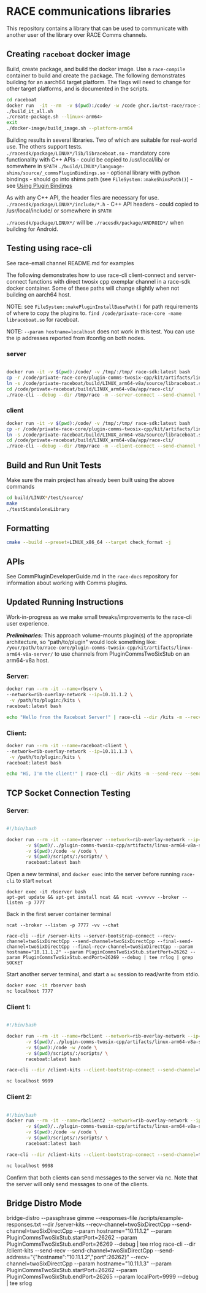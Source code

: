 # RACE communications libraries
This repository contains a library that can be used to communicate with another user of the library over RACE Comms channels.

## Creating `raceboat` docker image
Build, create package, and build the docker image.  Use a `race-compile` container to build and create the package.  The following demonstrates building for an aarch64 target platform.  The flags will need to change for other target platforms, and is documented in the scripts.  

```bash
cd raceboat
docker run  -it --rm  -v $(pwd):/code/ -w /code ghcr.io/tst-race/race-images/race-compile:main bash
./build_it_all.sh
./create-package.sh --linux<-arm64>
exit
./docker-image/build_image.sh --platform-arm64
```

Building results in several libraries.  Two of which are suitable for real-world use.  The others support tests.
`./racesdk/package/LINUX*/lib/libraceboat.so`
    - mandatory core functionality with C++ APIs
    - could be copied to /usr/local/lib/ or somewhere in `$PATH`
`./build/LINUX*/language-shims/source/_commsPluginBindings.so`
    - optional library with python bindings
    - should go into shims path (see `FileSystem::makeShimsPath()`)
    - see [Using Plugin Bindings](./language-shims/README.md#using-python-bindings)
  
As with any C++ API, the header files are necessary for use.  
`./racesdk/package/LINUX*/include/*.h`
    - C++ API headers
    - could copied to /usr/local/include/ or somewhere in `$PATH`

`./racesdk/package/LINUX*/` will be `./racesdk/package/ANDROID*/` when building for Android.  

## Testing using race-cli
See race-email channel README.md for examples

The following demonstrates how to use race-cli client-connect and server-connect functions with direct twosix cpp exemplar channel in a race-sdk docker container.  Some of these paths will change slightly when not building on aarch64 host.  

NOTE: see `FileSystem::makePluginInstallBasePath()` for path requirements of where to copy the plugins to.  `find /code/private-race-core -name libraceboat.so` for raceboat.  

NOTE: `--param hostname=localhost` does not work in this test.  You can use the ip addresses reported from ifconfig on both nodes.  
### server
```bash

docker run -it -v $(pwd):/code/ -v /tmp/:/tmp/ race-sdk:latest bash 
cp -r /code/private-race-core/plugin-comms-twosix-cpp/kit/artifacts/linux-arm64-v8a-server/PluginCommsTwoSixStub/* /tmp/race/plugins/unix/arm64-v8a/PluginCommsTwoSixStub
ln -s /code/private-raceboat/build/LINUX_arm64-v8a/source/libraceboat.so /usr/local/lib/raceSdkCommon.so
cd /code/private-raceboat/build/LINUX_arm64-v8a/app/race-cli/
./race-cli --debug --dir /tmp/race -m --server-connect --send-channel twoSixDirectCpp --recv-channel twoSixDirectCpp --param hostname="172.17.0.4" --param PluginCommsTwoSixStub.startPort=26262 --param PluginCommsTwoSixStub.endPort=26264
```

### client
```bash
docker run -it -v $(pwd):/code/ -v /tmp/:/tmp/ race-sdk:latest bash
cp -r /code/private-race-core/plugin-comms-twosix-cpp/kit/artifacts/linux-arm64-v8a-client/PluginCommsTwoSixStub/* /tmp/race/plugins/unix/arm64-v8a/PluginCommsTwoSixStub
ln -s /code/private-raceboat/build/LINUX_arm64-v8a/source/libraceboat.so /usr/local/lib/raceSdkCommon.so
cd /code/private-raceboat/build/LINUX_arm64-v8a/app/race-cli/
./race-cli --debug --dir /tmp/race -m --client-connect --send-channel twoSixDirectCpp --recv-channel twoSixDirectCpp --param hostname="172.17.0.5" --param PluginCommsTwoSixStub.startPort=26262 --param PluginCommsTwoSixStub.endPort=26264 --send-address="{\"hostname\":\"172.17.0.4\",\"port\":26262}"
```


## Build and Run Unit Tests

Make sure the main project has already been built using the above commands

```bash
cd build/LINUX*/test/source/
make
./testStandaloneLibrary
```

## Formatting
```bash
cmake --build --preset=LINUX_x86_64 --target check_format -j
```

## APIs
See CommPluginDeveloperGuide.md in the `race-docs` repository for information about working with Comms plugins.  


## Updated Running Instructions
Work-in-progress as we make small tweaks/improvements to the race-cli user experience.

___Preliminaries:___
This approach volume-mounts plugin(s) of the appropriate architecture, so "path/to/plugin" would look something like: `/your/path/to/race-core/plugin-comms-twosix-cpp/kit/artifacts/linux-arm64-v8a-server/` to use channels from PluginCommsTwoSixStub on an arm64-v8a host.

### Server:

```bash
docker run --rm -it --name=rbserv \
--network=rib-overlay-network --ip=10.11.1.2 \
 -v /path/to/plugin:/kits \
raceboat:latest bash

echo "Hello from the Raceboat Server!" | race-cli --dir /kits -m --recv-reply --send-channel twoSixDirectCpp --recv-channel twoSixDirectCpp --param hostname="10.11.1.2" --param PluginCommsTwoSixStub.startPort=26262 --param PluginCommsTwoSixStub.endPort=26264 
```

### Client:

```bash
docker run --rm -it --name=raceboat-client \
--network=rib-overlay-network --ip=10.11.1.3 \
 -v /path/to/plugin:/kits \
raceboat:latest bash

echo "Hi, I'm the client!" | race-cli --dir /kits -m --send-recv --send-channel twoSixDirectCpp --recv-channel twoSixDirectCpp --param hostname="10.11.1.3" --param PluginCommsTwoSixStub.startPort=26262 --param PluginCommsTwoSixStub.endPort=26264 --send-address="{\"hostname\":\"10.11.1.2\",\"port\":26262}"

```

## TCP Socket Connection Testing

### Server:
```bash

#!/bin/bash

docker run --rm -it --name=rbserver --network=rib-overlay-network --ip=10.11.1.2 \
       -v $(pwd)/../plugin-comms-twosix-cpp/artifacts/linux-arm64-v8a-server/PluginCommsTwoSixStub:/server-kits/PluginCommsTwoSixStub \
       -v $(pwd):/code -w /code \
       -v $(pwd)/scripts/:/scripts/ \
       raceboat:latest bash
```

Open a new terminal, and `docker exec` into the server before running `race-cli` to start `netcat`
```
docker exec -it rbserver bash 
apt-get update && apt-get install ncat && ncat -vvvvvv --broker --listen -p 7777
```

Back in the first server container terminal
```
ncat --broker --listen -p 7777 -vv --chat

race-cli --dir /server-kits --server-bootstrap-connect --recv-channel=twoSixDirectCpp --send-channel=twoSixDirectCpp --final-send-channel=twoSixDirectCpp --final-recv-channel=twoSixDirectCpp --param hostname="10.11.1.2" --param PluginCommsTwoSixStub.startPort=26262 --param PluginCommsTwoSixStub.endPort=26269 --debug | tee rrlog | grep SOCKET
```

Start another server terminal, and start a `nc` session to read/write from stdio.
```bash
docker exec -it rbserver bash 
nc localhost 7777
```


### Client 1:
```bash

#!/bin/bash

docker run --rm -it --name=rbclient --network=rib-overlay-network --ip=10.11.1.3 \
       -v $(pwd)/../plugin-comms-twosix-cpp/artifacts/linux-arm64-v8a-server/PluginCommsTwoSixStub:/client-kits/PluginCommsTwoSixStub \
       -v $(pwd):/code -w /code \
       -v $(pwd)/scripts/:/scripts/ \
       raceboat:latest bash

race-cli --dir /client-kits --client-bootstrap-connect --send-channel=twoSixDirectCpp --send-address="{\"hostname\":\"10.11.1.2\",\"port\":26262}" --recv-channel=twoSixDirectCpp --final-send-channel=twoSixDirectCpp --final-recv-channel=twoSixDirectCpp --param hostname="10.11.1.3" --param PluginCommsTwoSixStub.startPort=26262 --param PluginCommsTwoSixStub.endPort=26265 --param localPort=9999 --debug | tee srlog | grep ERROR

nc localhost 9999

```

### Client 2:
```bash

#!/bin/bash
docker run --rm -it --name=rbclient2 --network=rib-overlay-network --ip=10.11.1.4 \
       -v $(pwd)/../plugin-comms-twosix-cpp/artifacts/linux-arm64-v8a-server/PluginCommsTwoSixStub:/client-kits/PluginCommsTwoSixStub \
       -v $(pwd):/code -w /code \
       -v $(pwd)/scripts/:/scripts/ \
       raceboat:latest bash

race-cli --dir /client-kits --client-bootstrap-connect --send-channel=twoSixDirectCpp --send-address="{\"hostname\":\"10.11.1.2\",\"port\":26262}" --recv-channel=twoSixDirectCpp --final-send-channel=twoSixDirectCpp --final-recv-channel=twoSixDirectCpp --param hostname="10.11.1.4" --param PluginCommsTwoSixStub.startPort=26266 --param PluginCommsTwoSixStub.endPort=26269 --param localPort=9998 --debug  | tee srlog | grep ERROR

nc localhost 9998
```

Confirm that both clients can send messages to the server via nc.  Note that the server will only send messages to one of the clients.

## Bridge Distro Mode
bridge-distro  --passphrase gimme --responses-file /scripts/example-responses.txt --dir /server-kits --recv-channel=twoSixDirectCpp --send-channel=twoSixDirectCpp --param hostname="10.11.1.2" --param PluginCommsTwoSixStub.startPort=26262 --param PluginCommsTwoSixStub.endPort=26269 --debug | tee rrlog
race-cli --dir /client-kits --send-recv --send-channel=twoSixDirectCpp --send-address="{\"hostname\":\"10.11.1.2\",\"port\":26262}" --recv-channel=twoSixDirectCpp --param hostname="10.11.1.3" --param PluginCommsTwoSixStub.startPort=26262 --param PluginCommsTwoSixStub.endPort=26265 --param localPort=9999 --debug | tee srlog
